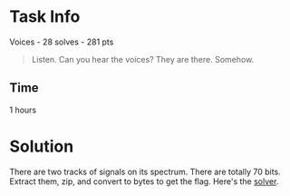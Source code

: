 # Task Info
Voices - 28 solves - 281 pts
> Listen. Can you hear the voices? They are there. Somehow.

## Time
1 hours

# Solution
There are two tracks of signals on its spectrum.
There are totally 70 bits.
Extract them, zip, and convert to bytes to get the flag.
Here's the [solver](extract.py).
